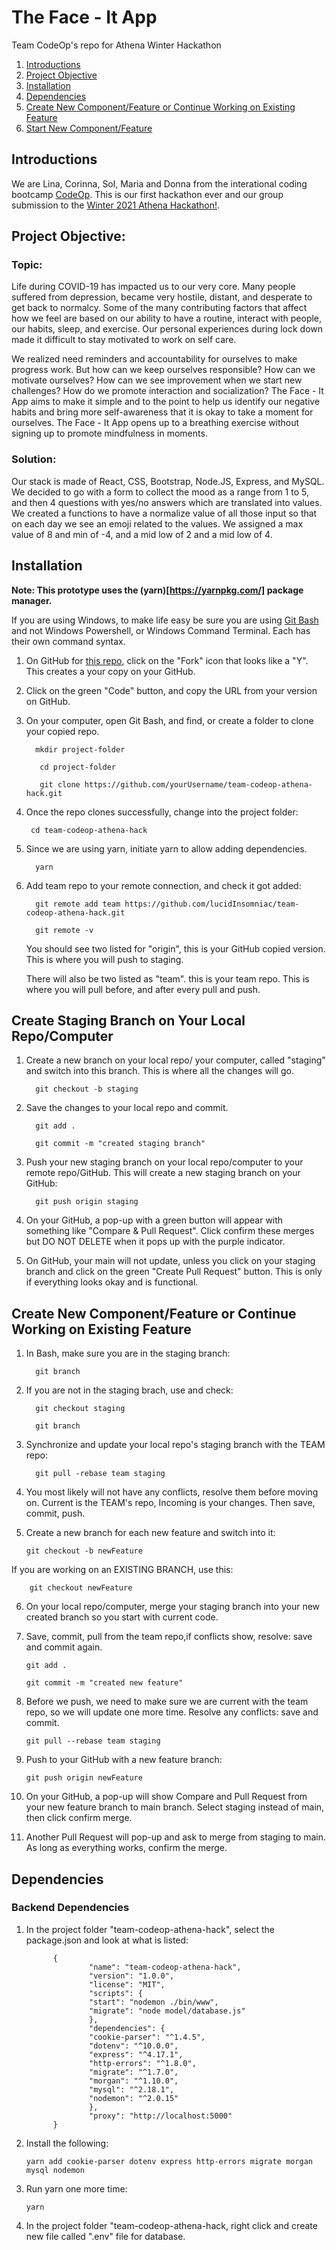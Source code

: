 # The Face - It App




Team CodeOp's repo for Athena Winter Hackathon

1. [Introductions](#introductions)
2. [Project Objective](#objective)
6. [Installation](#installation)
7. [Dependencies](#dependencies)
8. [Create New Component/Feature or Continue Working on Existing Feature](#create-staging)
9. [Start New Component/Feature](#create-branch)


## <a name="introductions">Introductions</a>
We are Lina, Corinna, Sol, Maria and Donna from the interational coding bootcamp [CodeOp](https://codeop.tech/). This is our first hackathon ever and our group submission to the [Winter 2021 Athena Hackathon!](https://athenahacks.com/). 


## <a name="objective">Project Objective:</a>

### Topic:

   Life during COVID-19 has impacted us to our very core. Many people suffered from depression, became very hostile, distant, and desperate to get back to normalcy. Some of the many contributing factors that affect how we feel are based on our ability to have a routine, interact with people, our habits, sleep, and exercise. Our personal experiences during lock down made it difficult to stay motivated to work on self care.

   We realized need reminders and accountability for ourselves to make progress work. But how can we keep ourselves responsible? How can we motivate ourselves? How can we see improvement when we start new challenges? How do we promote interaction and socialization? The Face - It App aims to make it simple and to the point to help us identify our negative habits and bring more self-awareness that it is okay to take a moment for ourselves. The Face - It App opens up to a breathing exercise without signing up to promote mindfulness in moments.

### Solution: 

   Our stack is made of React, CSS, Bootstrap, Node.JS, Express, and MySQL. We decided to go with a form to collect the mood as a range from 1 to 5, and then 4 questions with yes/no answers which are translated into values. We created a functions to have a normalize value of all those input so that on each day we see an emoji related to the values. We assigned a max value of 8 and min of -4, and a mid low of 2 and a mid low of 4.


## <a name="installation">Installation</a>

   <b>Note: This prototype uses the (yarn)[https://yarnpkg.com/] package manager. </b>

   If you are using Windows, to make life easy be sure you are using [Git Bash](https://git-scm.com/downloads) and not Windows Powershell, or Windows Command Terminal. Each has their own command syntax.

   1. On GitHub for [this repo](https://github.com/lucidInsomniac/team-codeop-athena-hack.git), click on the "Fork" icon that looks like a "Y". This creates a your copy on your GitHub.

   2. Click on the green "Code" button, and copy the URL from your version on GitHub.

   3. On your computer, open Git Bash, and find, or create a folder to clone your copied repo.

            mkdir project-folder

             cd project-folder

             git clone https://github.com/yourUsername/team-codeop-athena-hack.git

   4.  Once the repo clones successfully, change into the project folder:

            cd team-codeop-athena-hack

   5. Since we are using yarn, initiate yarn to allow adding dependencies. 

            yarn

   6. Add team repo to your remote connection, and check it got added:

            git remote add team https://github.com/lucidInsomniac/team-codeop-athena-hack.git

            git remote -v

      You should see two listed for "origin", this is your GitHub copied version. This is where you will push to staging.

      There will also be two listed as "team". this is your team repo. This is where you will pull before, and after every pull and push.


## <a name="create-staging">Create Staging Branch on Your Local Repo/Computer</a>

   1. Create a new branch on your local repo/ your computer, called "staging" and switch into this branch. This is where all the changes will go.

            git checkout -b staging

   2. Save the changes to your local repo and commit.

            git add .

            git commit -m "created staging branch"

   3. Push your new staging branch on your local repo/computer to your remote repo/GitHub. This will create a new staging branch on your GitHub:

            git push origin staging

   4. On your GitHub, a pop-up with a green button will appear with something like "Compare & Pull Request". Click confirm these merges but DO NOT DELETE when it pops up with the purple indicator. 

   5. On GitHub, your main will not update, unless you click on your staging branch and click on the green "Create Pull Request" button. This is only if everything looks okay and is functional. 

## <a name="create-branch">Create New Component/Feature or Continue Working on Existing Feature</a>

   1. In Bash, make sure you are in the staging branch:

            git branch

   2. If you are not in the staging brach, use and check:

            git checkout staging

            git branch

   3. Synchronize and update your local repo's staging branch with the TEAM repo:

            git pull -rebase team staging

   4. You most likely will not have any conflicts, resolve them before moving on. Current is the TEAM's repo, Incoming is your changes. Then save, commit, push.

   5. Create a new branch for each new feature and switch into it:

          git checkout -b newFeature

   If you are working on an EXISTING BRANCH, use this:

        git checkout newFeature

   6. On your local repo/computer, merge your staging branch into your new created branch so you start with current code.

   7. Save, commit, pull from the team repo,if conflicts show, resolve: save and commit again.

          git add .

          git commit -m "created new feature"

   8. Before we push, we need to make sure we are current with the team repo, so we will update one more time. Resolve any conflicts: save and commit.

          git pull --rebase team staging

   9. Push to your GitHub with a new feature branch:

          git push origin newFeature

   10. On your GitHub, a pop-up will show Compare and Pull Request from your new feature branch to main branch. Select staging instead of main, then click confirm merge. 

   11. Another Pull Request will pop-up and ask to merge from staging to main. As long as everything works, confirm the merge.  

## <a name="dependencies">Dependencies</a>

   ### Backend Dependencies 

   1. In the project folder "team-codeop-athena-hack", select the package.json and look at what is listed:

                {
                        "name": "team-codeop-athena-hack",
                        "version": "1.0.0",
                        "license": "MIT",
                        "scripts": {
                        "start": "nodemon ./bin/www",
                        "migrate": "node model/database.js"
                        },
                        "dependencies": {
                        "cookie-parser": "^1.4.5",
                        "dotenv": "^10.0.0",
                        "express": "^4.17.1",
                        "http-errors": "^1.8.0",
                        "migrate": "^1.7.0",
                        "morgan": "^1.10.0",
                        "mysql": "^2.18.1",
                        "nodemon": "^2.0.15"
                        },
                        "proxy": "http://localhost:5000"
                }

   2. Install the following:

          yarn add cookie-parser dotenv express http-errors migrate morgan mysql nodemon


   3. Run yarn one more time:

          yarn 

   4. In the project folder "team-codeop-athena-hack, right click and create new file called ".env" file for database.
